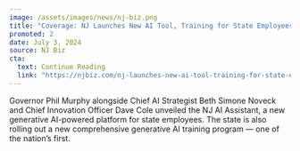 ```yaml
---
image: /assets/images/news/nj-biz.png
title: "Coverage: NJ Launches New AI Tool, Training for State Employees"
promoted: 2
date: July 3, 2024
source: NJ Biz
cta:
  text: Continue Reading
  link: "https://njbiz.com/nj-launches-new-ai-tool-training-for-state-employees/"
---
```


Governor Phil Murphy alongside Chief AI Strategist Beth Simone Noveck and Chief Innovation Officer Dave Cole unveiled the NJ AI Assistant, a new generative AI-powered platform for state employees. The state is also rolling out a new comprehensive generative AI training program — one of the nation’s first.
